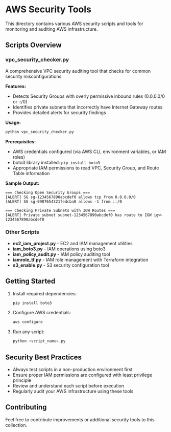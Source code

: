 # AWS Security Tools

This directory contains various AWS security scripts and tools for monitoring and auditing AWS infrastructure.

## Scripts Overview

### vpc_security_checker.py
A comprehensive VPC security auditing tool that checks for common security misconfigurations:

**Features:**
- Detects Security Groups with overly permissive inbound rules (0.0.0.0/0 or ::/0)
- Identifies private subnets that incorrectly have Internet Gateway routes
- Provides detailed alerts for security findings

**Usage:**
```bash
python vpc_security_checker.py
```

**Prerequisites:**
- AWS credentials configured (via AWS CLI, environment variables, or IAM roles)
- boto3 library installed: `pip install boto3`
- Appropriate IAM permissions to read VPC, Security Group, and Route Table information

**Sample Output:**
```
=== Checking Open Security Groups ===
[ALERT] SG sg-1234567890abcdef0 allows tcp from 0.0.0.0/0
[ALERT] SG sg-0987654321fedcba0 allows -1 from ::/0

=== Checking Private Subnets with IGW Routes ===
[ALERT] Private subnet subnet-1234567890abcdef0 has route to IGW igw-1234567890abcdef0
```

### Other Scripts
- **ec2_iam_project.py** - EC2 and IAM management utilities
- **iam_boto3.py** - IAM operations using boto3
- **iam_policy_audit.py** - IAM policy auditing tool
- **iamrole_tf.py** - IAM role management with Terraform integration
- **s3_enable.py** - S3 security configuration tool

## Getting Started

1. Install required dependencies:
   ```bash
   pip install boto3
   ```

2. Configure AWS credentials:
   ```bash
   aws configure
   ```

3. Run any script:
   ```bash
   python <script_name>.py
   ```

## Security Best Practices

- Always test scripts in a non-production environment first
- Ensure proper IAM permissions are configured with least privilege principle
- Review and understand each script before execution
- Regularly audit your AWS infrastructure using these tools

## Contributing

Feel free to contribute improvements or additional security tools to this collection.
